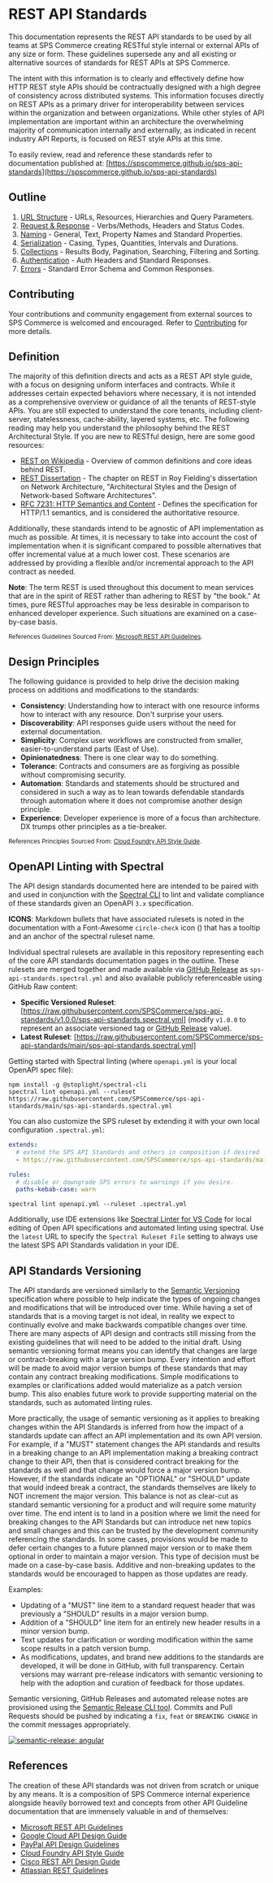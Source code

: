 # REST API Standards

This documentation represents the REST API standards to be used by all teams at SPS Commerce creating RESTful style internal or external APIs of any size or form. These guidelines supersede any and all existing or alternative sources of standards for REST APIs at SPS Commerce.

The intent with this information is to clearly and effectively define how HTTP REST style APIs should be contractually designed with a high degree of consistency across distributed systems. This information focuses directly on REST APIs as a primary driver for interoperability between services within the organization and between organizations. While other styles of API implementation are important within an architecture the overwhelming majority of communication internally and externally, as indicated in recent industry API Reports, is focused on REST style APIs at this time. 

To easily review, read and reference these standards refer to documentation published at:
[https://spscommerce.github.io/sps-api-standards](https://spscommerce.github.io/sps-api-standards)

## Outline

1. [URL Structure](standards/url-structure.md) - URLs, Resources, Hierarchies and Query Parameters.
1. [Request & Response](standards/request-response.md) - Verbs/Methods, Headers and Status Codes.
1. [Naming](standards/naming.md) - General, Text, Property Names and Standard Properties.
1. [Serialization](standards/serialization.md) - Casing, Types, Quantities, Intervals and Durations.
1. [Collections](standards/collections.md) - Results Body, Pagination, Searching, Filtering and Sorting.
1. [Authentication](standards/authentication.md) - Auth Headers and Standard Responses.
1. [Errors](standards/errors.md) - Standard Error Schema and Common Responses.

## Contributing

Your contributions and community engagement from external sources to SPS Commerce is welcomed and encouraged. Refer to [Contributing](CONTRIBUTING.md) for more details.

## Definition

The majority of this definition directs and acts as a REST API style guide, with a focus on designing uniform interfaces and contracts. While it addresses certain expected behaviors where necessary, it is not intended as a comprehensive overview or guidance of all the tenants of REST-style APIs. You are still expected to understand the core tenants, including client-server, statelessness, cache-ability, layered systems, etc. The following reading may help you understand the philosophy behind the REST Architectural Style. If you are new to RESTful design, here are some good resources:

- [REST on Wikipedia](https://en.wikipedia.org/wiki/Representational_state_transfer) - Overview of common definitions and core ideas behind REST.
- [REST Dissertation](https://www.ics.uci.edu/~fielding/pubs/dissertation/rest_arch_style.htm) - The chapter on REST in Roy Fielding's dissertation on Network Architecture, "Architectural Styles and the Design of Network-based Software Architectures".
- [RFC 7231: HTTP Semantics and Content](https://datatracker.ietf.org/doc/html/rfc7231) - Defines the specification for HTTP/1.1 semantics, and is considered the authoritative resource.

Additionally, these standards intend to be agnostic of API implementation as much as possible. At times, it is necessary to take into account the cost of implementation when it is significant compared to possible alternatives that offer incremental value at a much lower cost. These scenarios are addressed by providing a flexible and/or incremental approach to the API contract as needed.

**Note**: The term REST is used throughout this document to mean services that are in the spirit of REST rather than adhering to REST by "the book." At times, pure RESTful approaches may be less desirable in comparison to enhanced developer experience. Such situations are examined on a case-by-case basis.

<sub>References Guidelines Sourced From: [Microsoft REST API Guidelines](https://github.com/Microsoft/api-guidelines/blob/master/Guidelines.md).</sub>

## Design Principles

The following guidance is provided to help drive the decision making process on additions and modifications to the standards:

- **Consistency**: Understanding how to interact with one resource informs how to interact with any resource. Don't surprise your users.
- **Discoverability**: API responses guide users without the need for external documentation.
- **Simplicity**: Complex user workflows are constructed from smaller, easier-to-understand parts (East of Use).
- **Opinionatedness**: There is one clear way to do something.
- **Tolerance**: Contracts and consumers are as forgiving as possible without compromising security.
- **Automation**: Standards and statements should be structured and considered in such a way as to lean towards defendable standards through automation where it does not compromise another design principle.
- **Experience**: Developer experience is more of a focus than architecture. DX trumps other principles as a tie-breaker.

<sub>References Principles Sourced From: [Cloud Foundry API Style Guide](https://github.com/cloudfoundry/cc-api-v3-style-guide#guiding-principles).</sub>

## OpenAPI Linting with Spectral

The API design standards documented here are intended to be paired with and used in conjunction with the [Spectral CLI](https://meta.stoplight.io/docs/spectral/ZG9jOjI1MTg1-spectral-cli) to lint and validate compliance of these standards given an OpenAPI `3.x` specification.

**ICONS**: Markdown bullets that have associated rulesets is noted in the documentation with a Font-Awesome `circle-check` icon (<a name="sps-hosts-https-only" href="#sps-hosts-https-only"><i class="fa fa-check-circle" title="#sps-hosts-https-only"></i></a>) that has a tooltip and an anchor of the spectral ruleset name.

Individual spectral rulesets are available in this repository representing each of the core API standards documentation pages in the outline. These rulesets are merged together and made available via [GitHub Release](https://github.com/SPSCommerce/sps-api-standards/releases) as `sps-api-standards.spectral.yml` and also available publicly referenceable using GitHub Raw content:

- **Specific Versioned Ruleset**: [https://raw.githubusercontent.com/SPSCommerce/sps-api-standards/v1.0.0/sps-api-standards.spectral.yml] (modify `v1.0.0` to represent an associate versioned tag or [GitHub Release](https://github.com/SPSCommerce/sps-api-standards/releases) value).
- **Latest Ruleset**: [https://raw.githubusercontent.com/SPSCommerce/sps-api-standards/main/sps-api-standards.spectral.yml]

Getting started with Spectral linting (where `openapi.yml` is your local OpenAPI spec file):

```
npm install -g @stoplight/spectral-cli
spectral lint openapi.yml --ruleset https://raw.githubusercontent.com/SPSCommerce/sps-api-standards/main/sps-api-standards.spectral.yml
```

You can also customize the SPS ruleset by extending it with your own local configuration `.spectral.yml`:

```yaml
extends:
  # extend the SPS API Standards and others in composition if desired
  - https://raw.githubusercontent.com/SPSCommerce/sps-api-standards/main/sps-api-standards.spectral.yml

rules:
  # disable or downgrade SPS errors to warnings if you desire.
  paths-kebab-case: warn    
```

```
spectral lint openapi.yml --ruleset .spectral.yml
```

Additionally, use IDE extensions like [Spectral Linter for VS Code](https://marketplace.visualstudio.com/items?itemName=stoplight.spectral) for local editing of Open API specifications and automated linting using spectral. Use the `latest` URL to specify the `Spectral Ruleset File` setting to always use the latest SPS API Standards validation in your IDE.

## API Standards Versioning

The API standards are versioned similarly to the [Semantic Versioning](https://semver.org/) specification where possible to help indicate the types of ongoing changes and modifications that will be introduced over time. While having a set of standards that is a moving target is not ideal, in reality we expect to continually evolve and make backwards compatible changes over time. There are many aspects of API design and contracts still missing from the existing guidelines that will need to be added to the initial draft. Using semantic versioning format means you can identify that changes are large or contract-breaking with a large version bump. Every intention and effort will be made to avoid major version bumps of these standards that may contain any contract breaking modifications. Simple modifications to examples or clarifications added would materialize as a patch version bump. This also enables future work to provide supporting material on the standards, such as automated linting rules. 

More practically, the usage of semantic versioning as it applies to breaking changes within the API Standards is inferred from how the impact of a standards update can affect an API implementation and its own API version. For example, if a "MUST" statement changes the API standards and results in a breaking change to an API implementation making a breaking contract change to their API, then that is considered contract breaking for the standards as well and that change would force a major version bump. However, if the standards indicate an "OPTIONAL" or "SHOULD" update that would indeed break a contract, the standards themselves are likely to NOT increment the major version. This balance is not as clear-cut as standard semantic versioning for a product and will require some maturity over time. The end intent is to land in a position where we limit the need for breaking changes to the API Standards but can introduce net new topics and small changes and this can be trusted by the development community referencing the standards. In some cases, provisions would be made to defer certain changes to a future planned major version or to make them optional in order to maintain a major version. This type of decision must be made on a case-by-case basis. Additive and non-breaking updates to the standards would be encouraged to happen as those updates are ready.

Examples:
- Updating of a "MUST" line item to a standard request header that was previously a "SHOULD" results in a major version bump.
- Addition of a "SHOULD" line item for an entirely new header results in a minor version bump.
- Text updates for clarification or wording modification within the same scope results in a patch version bump.
- As modifications, updates, and brand new additions to the standards are developed, it will be done in GitHub, with full transparency. Certain versions may warrant pre-release indicators with semantic versioning to help with the adoption and curation of feedback for those updates.

Semantic versioning, GitHub Releases and automated release notes are provisioned using the [Semantic Release CLI tool](https://github.com/semantic-release/semantic-release#commit-message-format). Commits and Pull Requests should be pushed by indicating a `fix`, `feat` or `BREAKING CHANGE` in the commit messages appropriately.

[![semantic-release: angular](https://img.shields.io/badge/semantic--release-angular-e10079?logo=semantic-release)](https://github.com/semantic-release/semantic-release)

## References

The creation of these API standards was not driven from scratch or unique by any means. It is a composition of SPS Commerce internal experience alongside heavily borrowed text and concepts from other API Guideline documentation that are immensely valuable in and of themselves:

- [Microsoft REST API Guidelines](https://github.com/Microsoft/api-guidelines/blob/master/Guidelines.md) 
- [Google Cloud API Design Guide](https://cloud.google.com/apis/design/) 
- [PayPal API Design Guidelines](https://github.com/paypal/api-standards)
- [Cloud Foundry API Style Guide](https://github.com/cloudfoundry/cc-api-v3-style-guide)
- [Cisco REST API Design Guide](https://github.com/CiscoDevNet/api-design-guide)
- [Atlassian REST Guidelines](https://developer.atlassian.com/server/framework/atlassian-sdk/atlassian-rest-api-design-guidelines-version-1/)
